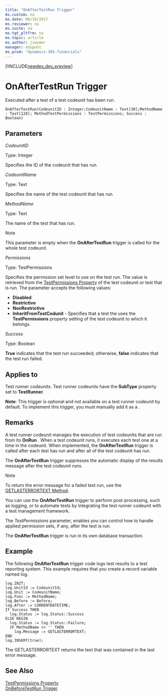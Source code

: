 ```yaml
---
title: "OnAfterTestRun Trigger"
ms.custom: na
ms.date: 06/19/2017
ms.reviewer: na
ms.suite: na
ms.tgt_pltfrm: na
ms.topic: article
ms.author: jswymer
manager: edupont
ms.prod: "dynamics-365-financials"
---
```


[!INCLUDE[newdev_dev_preview](../includes/newdev_dev_preview.md)]

# OnAfterTestRun Trigger
Executed after a test  of a test codeunit has been run.

```
OnAfterTestRun(CodeunitID : Integer;CodeunitName : Text[30];MethodName : Text[128]; MethodTestPermissions : TestPermissions; Success : Boolean)
```

## Parameters
*CodeunitID*

Type: Integer

Specifies the ID of the codeunit that has run.

*CodeunitName*

Type: Text

Specifies the name of the test codeunit that has run.

*MethodName*

Type: Text

The name of the test  that has run.

> [!NOTE]  
>  This parameter is empty when the **OnAfterTestRun** trigger is called for the whole test codeunit. 

*Permissions*

Type: TestPermissions

Specifies the permission set level to use on the test run. The value is retrieved from the [TestPermissions Property](../devenv-testing-permissionsets.md) of the test codeunit or test  that is run. The parameter accepts the following values:

*   **Disabled**
*   **Restrictive**
*   **NonRestrictive**
*   **InheritFromTestCodunit** - Specifies that a test the  uses the **TestPermissions** property setting of the test codeunit to which it belongs.

<!-- For more information, see [Testing With Permission Sets](testing-permissionsets.md). -->

*Success*

Type: Boolean

**True** indicates that the test  run succeeded; otherwise, **false** indicates that the test  run failed.

## Applies to
Test runner codeunits. Test runner codeunits have the **SubType** property set to **TestRunner**.

**Note**: This trigger is optional and not available on a test runner codeunit by default. To implement this trigger, you must manually add it as a .  

## Remarks
A test runner codeunit manages the execution of test codeunits that are run from its **OnRun** . When a test codeunit runs, it executes each test  one at a time in the codeunit. When implemented, the **OnAfterTestRun** trigger is called after each test  has run and after all of the test codeunit has run.

The **OnAfterTestRun** trigger suppresses the automatic display of the results message after the test codeunit runs.

> [!NOTE]  
>  To return the error message for a failed test  run, use the [GETLASTERRORTEXT Method](../methods/devenv-getlasterrortext-method.md).  
  

You can use the **OnAfterTestRun** trigger to perform post-processing, such as logging, or to automate tests by integrating the test runner codeunit with a test management framework.

The *TestPermissions* parameter, enables you can control how to handle applied permission sets, if any, after the test is run. <!-- For more information about testing with permision sets, including an example, see [Testing With Permission Sets](testing-permissionsets.md).-->

The **OnAfterTestRun** trigger is run in its own database transaction.

##  Example
The following **OnAfterTestRun** trigger code logs test results to a test reporting system. This example requires that you create a record variable named log.

```
log.INIT;
log.UnitId := CodeunitId;
log.Unit := CodeunitName;
log.Func := MethodName;
log.Before := Before;
log.After := CURRENTDATETIME;
If Success THEN
  log.Status := log.Status::Success
ELSE BEGIN
  log.Status := log.Status::Failure;
  IF MethodName <> '' THEN
    log.Message := GETLASTERRORTEXT;
END
log.INSERT(true);
```

The GETLASTERRORTEXT  returns the text that was contained in the last error message.

## See Also  
[TestPermissions Property](../properties/devenv-testpermissions-property.md)  
[OnBeforeTestRun Trigger](devenv-trigger-onbeforetestrun.md)   
<!--
[Testing With Permission Sets](testing-permissionsets.md)  
[Testing the Application](testing-the-application.md)  
[How to: Create a Test Runner Codeunit](how-to-create-a-test-runner-codeunit.md)  
[How to: Create Test Codeunits and Test Methods](how-to-create-test-codeunits-and-test-methods.md)  
[How to: Create Handler Methods](how-to-create-handler-methods.md)  
[Walkthrough: Testing Purchase Invoice Discounts](walkthrough-testing-purchase-invoice-discounts.md)  -->
